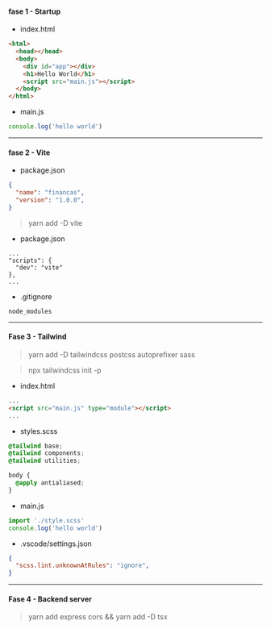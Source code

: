 
#### fase 1 - Startup

* index.html
```html
<html>
  <head></head>
  <body>
    <div id="app"></div>
    <h1>Hello World</h1>
    <script src="main.js"></script>
  </body>
</html>
```

* main.js
```js
console.log('hello world')
```
---

#### fase 2 - Vite

* package.json
```json
{
  "name": "financas",
  "version": "1.0.0",
}

```

> yarn add -D vite

* package.json
```
...
"scripts": {
  "dev": "vite"
},
...
```

* .gitignore
```
node_modules
```

---

#### Fase 3 - Tailwind

> yarn add -D tailwindcss postcss autoprefixer sass

> npx tailwindcss init -p

* index.html
```html
...
<script src="main.js" type="module"></script>
...
```

* styles.scss
```css
@tailwind base;
@tailwind components;
@tailwind utilities;

body {
  @apply antialiased;
}

```

* main.js
```js
import './style.scss'
console.log('hello world')
```

* .vscode/settings.json
```json
{
  "scss.lint.unknownAtRules": "ignore",
}
```

---

#### Fase 4 - Backend server

> yarn add express cors && yarn add -D tsx